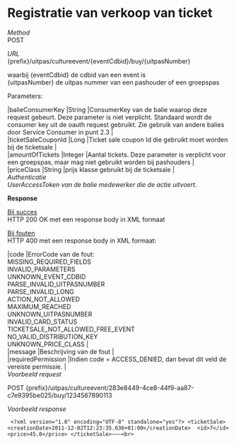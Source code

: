 ---
---

# Registratie van verkoop van ticket

_Method_  
 POST

_URL_  
 {prefix}/uitpas/cultureevent/{eventCdbid}/buy/{uitpasNumber}

waarbij {eventCdbid} de cdbid van een event is  
 {uitpasNumber} de uitpas nummer van een pashouder of een groepspas

Parameters:

 |balieConsumerKey |String |ConsumerKey van de balie waarop deze request gebeurt. Deze parameter is niet verplicht. Standaard wordt de consumer key uit de oauth request gebruikt. Zie gebruik van andere balies door Service Consumer in punt 2.3 |  
 |ticketSaleCouponId |Long |Ticket sale coupon Id die gebruikt moet worden bij de ticketsale |  
 |amountOfTickets |Integer |Aantal tickets. Deze parameter is verplicht voor een groepspas, maar mag niet gebruikt worden bij pashouders |  
 |priceClass |String |prijs klasse gebruikt bij de ticketsale |  
_Authenticatie_  
_UserAccessToken van de balie medewerker die de actie uitvoert._

**Response**

<u>Bij succes</u>  
 HTTP 200 OK met een response body in XML formaat

<u>Bij fouten</u>  
 HTTP 400 met een response body in XML formaat:

 |code |ErrorCode van de fout:  
 MISSING\_REQUIRED\_FIELDS  
 INVALID\_PARAMETERS  
 UNKNOWN\_EVENT\_CDBID  
 PARSE\_INVALID\_UITPASNUMBER  
 PARSE\_INVALID\_LONG  
 ACTION\_NOT\_ALLOWED  
 MAXIMUM\_REACHED  
 UNKNOWN\_UITPASNUMBER  
 INVALID\_CARD\_STATUS  
 TICKETSALE\_NOT\_ALLOWED\_FREE\_EVENT  
 NO\_VALID\_DISTRIBUTION\_KEY  
 UNKNOWN\_PRICE\_CLASS |  
 |message |Beschrijving van de fout |  
 |requiredPermission |Indien code = ACCESS\_DENIED, dan bevat dit veld de vereiste permissie. |  
_Voorbeeld request_

POST {prefix}/uitpas/cultureevent/283e8449-4ce8-44f9-aa87-c7e9395be025/buy/1234567890113

_Voorbeeld response_

~~~
 <?xml version="1.0" encoding="UTF-8" standalone="yes"?> <ticketSale> 	<creationDate>2011-12-02T12:23:35.636+01:00</creationDate> 	<id>7</id> 	<price>45.0</price> </ticketSale>~~~<br>